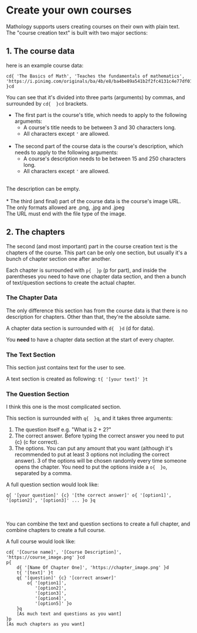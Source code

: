 # Create your own courses
Mathology supports users creating courses on their own with plain text.
<br>
The "course creation text" is built with two major sections:
## 1. The course data
here is an example course data:
```
cd{ 'The Basics of Math', 'Teaches the fundamentals of mathematics', 'https://i.pinimg.com/originals/ba/4b/e8/ba4be89a541b2f2fc4131c4e77df01d9.png' }cd
```

You can see that it's divided into three parts (arguments) by commas, and surrounded by ```cd{  }cd``` brackets.

* The first part is the course's title, which needs to apply to the following arguments:
  * A course's title needs to be between 3 and 30 characters long.
  * All characters except `'` are allowed.
<br><br>
* The second part of the course data is the course's description, which needs to apply to the following arguments:
  * A course's description needs to be between 15 and 250 characters long.
  * All characters except `'` are allowed.
<br>
  The description can be empty.
<br><br>
* The third (and final) part of the course data is the course's image URL.
<br>
  The only formats allowed are .png, .jpg and .jpeg
<br>
  The URL must end with the file type of the image.

## 2. The chapters
The second (and most important) part in the course creation text is the chapters of the course.
This part can be only one section, but usually it's a bunch of chapter section one after another.

Each chapter is surrounded with ```p{  }p``` (p for part), and inside the parentheses you need to have one chapter data section, and then a bunch of text/question sections to create the actual chapter.

### The Chapter Data
The only difference this section has from the course data is that there is no description for chapters.
Other than that, they're the absolute same.

A chapter data section is surrounded with ```d{  }d``` (d for data).

You **need** to have a chapter data section at the start of every chapter.

### The Text Section
This section just contains text for the user to see.

A text section is created as following: ```t{ '[your text]' }t```

### The Question Section
I think this one is the most complicated section.

This section is surrounded with ```q{  }q```, and it takes three arguments:
1. The question itself e.g. "What is 2 + 2?"
2. The correct answer. Before typing the correct answer you need to put {c} (c for correct).
3. The options. You can put any amount that you want (although it's recommended to put at least 3 options not including the correct answer). 3 of the options will be chosen randomly every time someone opens the chapter. You need to put the options inside a ```o{  }o```, separated by a comma.

A full question section would look like:
```
q{ '[your question]' {c} '[the correct answer]' o{ '[option1]', '[option2]', '[option3]' ... }o }q
```
<br><br>
You can combine the text and question sections to create a full chapter, and combine chapters to create a full course.

A full course would look like:
```
cd{ '[Course name]', '[Course Description]', 'https://course_image.png' }cd
p{
    d{ '[Name Of Chapter One]', 'https://chapter_image.png' }d
    t{ '[text]' }t
    q{ '[question]' {c} '[correct answer]'
        o{ '[option1]',
           '[option2]',
           '[option3]',
           '[option4]',
           '[option5]' }o
    }q
    [As much text and questions as you want]
}p
[As much chapters as you want]
```